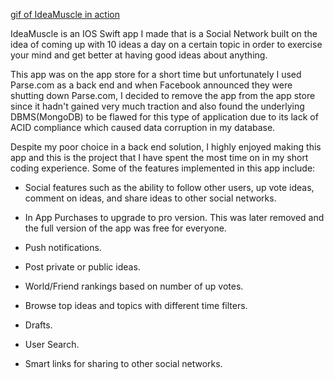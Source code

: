 [gif of IdeaMuscle in action](http://gph.is/1YTk6c9)

IdeaMuscle is an IOS Swift app I made that is a Social Network built on the idea of coming up with 10 ideas a day on a certain topic in order to exercise your mind and get better at having good ideas about anything.

This app was on the app store for a short time but unfortunately I used Parse.com as a back end and when Facebook announced they were shutting down Parse.com, I decided to remove the app from the app store since it hadn't gained very much traction and also found the underlying DBMS(MongoDB) to be flawed for this type of application due to its lack of ACID compliance which caused data corruption in my database.

Despite my poor choice in a back end solution, I highly enjoyed making this app and this is the project that I have spent the most time on in my short coding experience.  Some of the features implemented in this app include:

* Social features such as the ability to follow other users, up vote ideas, comment on ideas, and share ideas to other social networks.

* In App Purchases to upgrade to pro version.  This was later removed and the full version of the app was free for everyone.

* Push notifications.

* Post private or public ideas.

* World/Friend rankings based on number of up votes.

* Browse top ideas and topics with different time filters.

* Drafts.

* User Search.

* Smart links for sharing to other social networks.